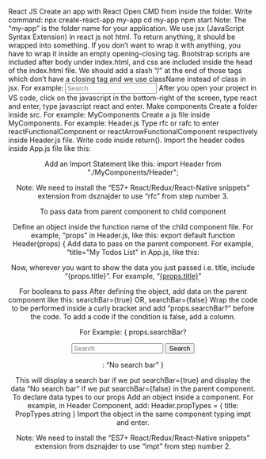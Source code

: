 React JS
Create an app with React
Open CMD from inside the folder.
Write command: 
npx create-react-app my-app
cd my-app
npm start
Note: 
The “my-app” is the folder name for your application.
We use jsx (JavaScript Syntax Extension) in react js not html.
To return anything, it should be wrapped into something. If you don’t want to wrap it with anything, you have to wrap it inside an empty opening-closing tag. 
Bootstrap scripts are included after body under index.html, and css are included inside the head of the index.html file.
We should add a slash “/” at the end of those tags which don’t have a closing tag and we use className instead of class in jsx. For example: 
<input className="form-control me-2" type="search" placeholder="Search" aria-label="Search"/>
After you open your project in VS code, click on the javascript in the bottom-right of the screen, type react and enter, type javascript react and enter.
Make components
Create a folder inside src. For example: MyComponents
Create a js file inside MyComponents. For example: Header.js
Type rfc or rafc to enter reactFunctionalComponent or reactArrowFunctionalComponent respectively inside Header.js file.
Write code inside return().
Import the header codes inside App.js file like this: <Header/>
Add an Import Statement like this: import Header from "./MyComponents/Header";

Note:
We need to install the “ES7+ React/Redux/React-Native snippets” extension from dsznajder to use “rfc” from step number 3.

To pass data from parent component to child component

Define an object inside the function name of the child component file. 
For example, “props” in Header.js, like this: export default function Header(props) {
Add data to pass on the parent component.
For example, “title="My Todos List" in App.js, like this: <Header title="My Todos List"/>
Now, wherever you want to show the data you just passed i.e. title, include “{props.title}”. 
For example, “<a className="navbar-brand" href="#">{props.title}</a>”

For booleans to pass
After defining the object, add data on the parent component like this: searchBar={true} OR, searchBar={false}
Wrap the code to be performed inside a curly bracket and add “props.searchBar?” before the code.
To add a code if the condition is false, add a column.

For Example:
{ props.searchBar?
<form className="d-flex">
<input className="form-control me-2" type="search" placeholder="Search" aria-label="Search" />
<button className="btn btn-outline-success" type="submit">Search</button>
</form>
:
“No search bar”
}

This will display a search bar if we put searchBar={true} and display the data “No search bar” if we put searchBar={false} in the parent component.
To declare data types to our props
Add an object inside a component.
For example, in Header Component, add:
Header.propTypes = {
    title: PropTypes.string
}
Import the object in the same component typing impt and enter.

Note:
We need to install the “ES7+ React/Redux/React-Native snippets” extension from dsznajder to use “impt” from step number 2.

